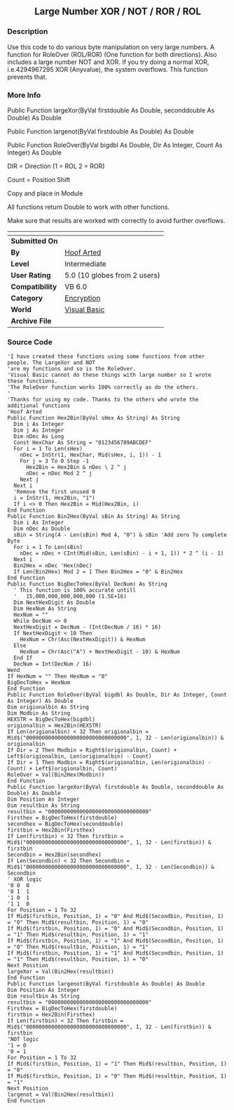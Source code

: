 ﻿<div align="center">

## Large Number XOR / NOT / ROR / ROL


</div>

### Description

Use this code to do various byte manipulation on very large numbers. A function for RoleOver (ROL/ROR) (One function for both directions). Also includes a large number NOT and XOR. If you try doing a normal XOR, i.e.4294967295 XOR (Anyvalue), the system overflows. This function prevents that.
 
### More Info
 
Public Function largeXor(ByVal firstdouble As Double, seconddouble As Double) As Double

Public Function largenot(ByVal firstdouble As Double) As Double

Public Function RoleOver(ByVal bigdbl As Double, Dir As Integer, Count As Integer) As Double

DIR = Direction (1 = ROL 2 = ROR)

Count = Position Shift

Copy and place in Module

All functions return Double to work with other functions.

Make sure that results are worked with correctly to avoid further overflows.


<span>             |<span>
---                |---
**Submitted On**   |
**By**             |[Hoof Arted](https://github.com/Planet-Source-Code/PSCIndex/blob/master/ByAuthor/hoof-arted.md)
**Level**          |Intermediate
**User Rating**    |5.0 (10 globes from 2 users)
**Compatibility**  |VB 6\.0
**Category**       |[Encryption](https://github.com/Planet-Source-Code/PSCIndex/blob/master/ByCategory/encryption__1-48.md)
**World**          |[Visual Basic](https://github.com/Planet-Source-Code/PSCIndex/blob/master/ByWorld/visual-basic.md)
**Archive File**   |[](https://github.com/Planet-Source-Code/hoof-arted-large-number-xor-not-ror-rol__1-27075/archive/master.zip)





### Source Code

```
'I have created these functions using some functions from other people. The LargeXor and NOT
'are my functions and so is the RoleOver.
'Visual Basic cannot do these things with large number so I wrote these functions.
'The RoleOver function works 100% correctly as do the others.
'
'Thanks for using my code. Thanks to the others who wrote the additional functions
'Hoof Arted
Public Function Hex2Bin(ByVal sHex As String) As String
  Dim i As Integer
  Dim j As Integer
  Dim nDec As Long
  Const HexChar As String = "0123456789ABCDEF"
  For i = 1 To Len(sHex)
    nDec = InStr(1, HexChar, Mid(sHex, i, 1)) - 1
    For j = 3 To 0 Step -1
      Hex2Bin = Hex2Bin & nDec \ 2 ^ j
      nDec = nDec Mod 2 ^ j
    Next j
  Next i
  'Remove the first unused 0
  i = InStr(1, Hex2Bin, "1")
  If i <> 0 Then Hex2Bin = Mid(Hex2Bin, i)
End Function
Public Function Bin2Hex(ByVal sBin As String) As String
  Dim i As Integer
  Dim nDec As Double
  sBin = String(4 - Len(sBin) Mod 4, "0") & sBin 'Add zero To complete Byte
  For i = 1 To Len(sBin)
    nDec = nDec + CInt(Mid(sBin, Len(sBin) - i + 1, 1)) * 2 ^ (i - 1)
  Next i
  Bin2Hex = nDec 'Hex(nDec)
  If Len(Bin2Hex) Mod 2 = 1 Then Bin2Hex = "0" & Bin2Hex
End Function
Public Function BigDecToHex(ByVal DecNum) As String
  ' This function is 100% accurate untill
  '   15,000,000,000,000,000 (1.5E+16)
  Dim NextHexDigit As Double
  Dim HexNum As String
  HexNum = ""
  While DecNum <> 0
  NextHexDigit = DecNum - (Int(DecNum / 16) * 16)
  If NextHexDigit < 10 Then
    HexNum = Chr(Asc(NextHexDigit)) & HexNum
  Else
    HexNum = Chr(Asc("A") + NextHexDigit - 10) & HexNum
  End If
  DecNum = Int(DecNum / 16)
Wend
If HexNum = "" Then HexNum = "0"
BigDecToHex = HexNum
End Function
Public Function RoleOver(ByVal bigdbl As Double, Dir As Integer, Count As Integer) As Double
Dim origionalbin As String
Dim Modbin As String
HEXSTR = BigDecToHex(bigdbl)
origionalbin = Hex2Bin(HEXSTR)
If Len(origionalbin) < 32 Then origionalbin = Mid$("00000000000000000000000000000000", 1, 32 - Len(origionalbin)) & origionalbin
If Dir = 2 Then Modbin = Right$(origionalbin, Count) + Left$(origionalbin, Len(origionalbin) - Count)
If Dir = 1 Then Modbin = Right$(origionalbin, Len(origionalbin) - Count) + Left$(origionalbin, Count)
RoleOver = Val(Bin2Hex(Modbin))
End Function
Public Function largeXor(ByVal firstdouble As Double, seconddouble As Double) As Double
Dim Position As Integer
Dim resultbin As String
resultbin = "00000000000000000000000000000000"
Firsthex = BigDecToHex(firstdouble)
secondhex = BigDecToHex(seconddouble)
firstbin = Hex2Bin(Firsthex)
If Len(firstbin) < 32 Then firstbin = Mid$("00000000000000000000000000000000", 1, 32 - Len(firstbin)) & firstbin
Secondbin = Hex2Bin(secondhex)
If Len(Secondbin) < 32 Then Secondbin = Mid$("00000000000000000000000000000000", 1, 32 - Len(Secondbin)) & Secondbin
' XOR logic
'0 0  0
'0 1  1
'1 0  1
'1 1  0
For Position = 1 To 32
If Mid$(firstbin, Position, 1) = "0" And Mid$(Secondbin, Position, 1) = "0" Then Mid$(resultbin, Position, 1) = "0"
If Mid$(firstbin, Position, 1) = "0" And Mid$(Secondbin, Position, 1) = "1" Then Mid$(resultbin, Position, 1) = "1"
If Mid$(firstbin, Position, 1) = "1" And Mid$(Secondbin, Position, 1) = "0" Then Mid$(resultbin, Position, 1) = "1"
If Mid$(firstbin, Position, 1) = "1" And Mid$(Secondbin, Position, 1) = "1" Then Mid$(resultbin, Position, 1) = "0"
Next Position
largeXor = Val(Bin2Hex(resultbin))
End Function
Public Function largenot(ByVal firstdouble As Double) As Double
Dim Position As Integer
Dim resultbin As String
resultbin = "00000000000000000000000000000000"
Firsthex = BigDecToHex(firstdouble)
firstbin = Hex2Bin(Firsthex)
If Len(firstbin) < 32 Then firstbin = Mid$("00000000000000000000000000000000", 1, 32 - Len(firstbin)) & firstbin
'NOT logic
'1 = 0
'0 = 1
For Position = 1 To 32
If Mid$(firstbin, Position, 1) = "1" Then Mid$(resultbin, Position, 1) = "0"
If Mid$(firstbin, Position, 1) = "0" Then Mid$(resultbin, Position, 1) = "1"
Next Position
largenot = Val(Bin2Hex(resultbin))
End Function
```


